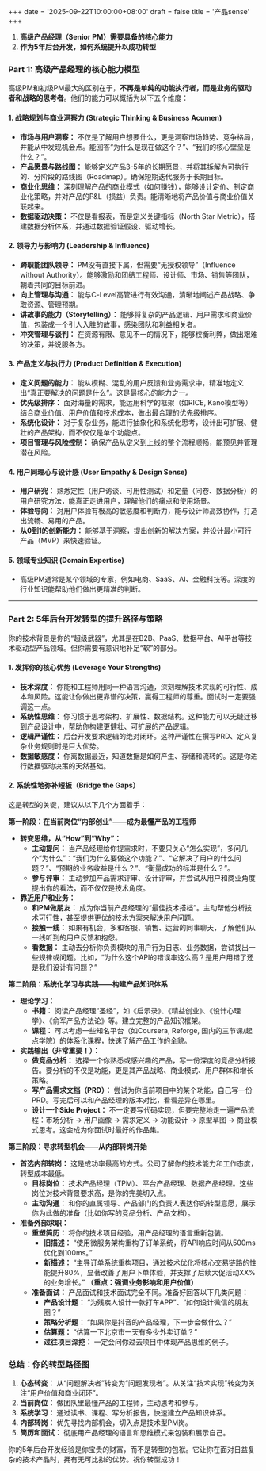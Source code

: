 +++
date = '2025-09-22T10:00:00+08:00'
draft = false
title = '产品sense'
+++

1.  **高级产品经理（Senior PM）需要具备的核心能力**
2.  **作为5年后台开发，如何系统提升以成功转型**

<!--more-->

### Part 1: 高级产品经理的核心能力模型

高级PM和初级PM最大的区别在于，**不再是单纯的功能执行者，而是业务的驱动者和战略的思考者**。他们的能力可以概括为以下五个维度：

#### 1. 战略规划与商业洞察力 (Strategic Thinking & Business Acumen)
*   **市场与用户洞察：** 不仅是了解用户想要什么，更是洞察市场趋势、竞争格局，并能从中发现机会点。能回答“为什么是现在做这个？”、“我们的核心壁垒是什么？”。
*   **产品愿景与路线图：** 能够定义产品3-5年的长期愿景，并将其拆解为可执行的、分阶段的路线图（Roadmap）。确保短期迭代服务于长期目标。
*   **商业化思维：** 深刻理解产品的商业模式（如何赚钱），能够设计定价、制定商业化策略，并对产品的P&L（损益）负责。能清晰地将产品价值与商业价值关联起来。
*   **数据驱动决策：** 不仅是看报表，而是定义关键指标（North Star Metric），搭建数据分析体系，并通过数据验证假设、驱动增长。

#### 2. 领导力与影响力 (Leadership & Influence)
*   **跨职能团队领导：** PM没有直接下属，但需要“无授权领导”（Influence without Authority）。能够激励和团结工程师、设计师、市场、销售等团队，朝着共同的目标前进。
*   **向上管理与沟通：** 能与C-l evel高管进行有效沟通，清晰地阐述产品战略、争取资源、管理预期。
*   **讲故事的能力（Storytelling）：** 能够将复杂的产品逻辑、用户需求和商业价值，包装成一个引人入胜的故事，感染团队和利益相关者。
*   **冲突管理与谈判：** 在资源有限、意见不一的情况下，能够权衡利弊，做出艰难的决策，并说服各方。

#### 3. 产品定义与执行力 (Product Definition & Execution)
*   **定义问题的能力：** 能从模糊、混乱的用户反馈和业务需求中，精准地定义出“真正要解决的问题是什么”。这是最核心的能力之一。
*   **优先级排序：** 面对海量的需求，能运用科学的框架（如RICE, Kano模型等）结合商业价值、用户价值和技术成本，做出最合理的优先级排序。
*   **系统化设计：** 对于复杂业务，能进行抽象化和系统化思考，设计出可扩展、健壮的产品架构，而不仅仅是单个功能点。
*   **项目管理与风险控制：** 确保产品从定义到上线的整个流程顺畅，能预见并管理潜在风险。

#### 4. 用户同理心与设计感 (User Empathy & Design Sense)
*   **用户研究：** 熟悉定性（用户访谈、可用性测试）和定量（问卷、数据分析）的用户研究方法，能真正走进用户，理解他们的痛点和使用场景。
*   **体验导向：** 对用户体验有极高的敏感度和判断力，能与设计师高效协作，打造出流畅、易用的产品。
*   **从0到1的创新能力：** 能够基于洞察，提出创新的解决方案，并设计最小可行产品（MVP）来快速验证。

#### 5. 领域专业知识 (Domain Expertise)
*   高级PM通常是某个领域的专家，例如电商、SaaS、AI、金融科技等。深度的行业知识能帮助他们做出更精准的判断。

---

### Part 2: 5年后台开发转型的提升路径与策略

你的技术背景是你的“超级武器”，尤其是在B2B、PaaS、数据平台、AI平台等技术驱动型产品领域。但你需要有意识地补足“软”的部分。

#### 1. 发挥你的核心优势 (Leverage Your Strengths)
*   **技术深度：** 你能和工程师用同一种语言沟通，深刻理解技术实现的可行性、成本和风险。这能让你做出更靠谱的决策，赢得工程师的尊重。面试时一定要强调这一点。
*   **系统性思维：** 你习惯于思考架构、扩展性、数据结构。这种能力可以无缝迁移到产品设计中，帮助你构建更健壮、可扩展的产品逻辑。
*   **逻辑严谨性：** 后台开发要求逻辑的绝对闭环。这种严谨性在撰写PRD、定义复杂业务规则时是巨大优势。
*   **数据敏感度：** 你离数据最近，知道数据是如何产生、存储和流转的。这是你进行数据驱动决策的天然基础。

#### 2. 系统性地弥补短板（Bridge the Gaps）
这是转型的关键，建议从以下几个方面着手：

**第一阶段：在当前岗位“内部创业”——成为最懂产品的工程师**

*   **转变思维，从“How”到“Why”：**
    *   **主动提问：** 当产品经理给你提需求时，不要只关心“怎么实现”，多问几个“为什么”：“我们为什么要做这个功能？”、“它解决了用户的什么问题？”、“预期的业务收益是什么？”、“衡量成功的标准是什么？”。
    *   **参与评审：** 主动参加产品需求评审、设计评审，并尝试从用户和商业角度提出你的看法，而不仅仅是技术角度。
*   **靠近用户和业务：**
    *   **和PM做朋友：** 成为你当前产品经理的“最佳技术搭档”。主动帮他分析技术可行性，甚至提供更优的技术方案来解决用户问题。
    *   **接触一线：** 如果有机会，多和客服、销售、运营的同事聊天，了解他们从一线听到的用户反馈和抱怨。
    *   **看数据：** 主动去分析你负责模块的用户行为日志、业务数据，尝试找出一些规律或问题。比如，“为什么这个API的错误率这么高？是用户用错了还是我们设计有问题？”

**第二阶段：系统化学习与实践——构建产品知识体系**

*   **理论学习：**
    *   **书籍：** 阅读产品经理“圣经”，如《启示录》、《精益创业》、《设计心理学》、《俞军产品方法论》等。建立完整的产品知识框架。
    *   **课程：** 可以考虑一些知名平台（如Coursera, Reforge, 国内的三节课/起点学院）的体系化课程，快速了解产品工作的全貌。
*   **实践输出（非常重要！）：**
    *   **做竞品分析：** 选择一个你熟悉或感兴趣的产品，写一份深度的竞品分析报告。要分析的不仅是功能，更是其产品战略、商业模式、用户群体和增长策略。
    *   **写产品需求文档（PRD）：** 尝试为你当前项目中的某个功能，自己写一份PRD。写完后可以和产品经理的版本对比，看看差异在哪里。
    *   **设计一个Side Project：** 不一定要写代码实现，但要完整地走一遍产品流程：市场分析 -> 用户画像 -> 需求定义 -> 功能设计 -> 原型草图 -> 商业模式思考。这会成为你面试时最好的作品集。

**第三阶段：寻求转型机会——从内部转岗开始**

*   **首选内部转岗：** 这是成功率最高的方式。公司了解你的技术能力和工作态度，转型成本最低。
    *   **目标岗位：** 技术产品经理（TPM）、平台产品经理、数据产品经理。这些岗位对技术背景要求高，是你的完美切入点。
    *   **主动沟通：** 和你的直属领导、产品部门的负责人表达你的转型意愿，展示你为此做的准备（比如你写的竞品分析、产品文档）。
*   **准备外部求职：**
    *   **重塑简历：** 将你的技术项目经验，用产品经理的语言重新包装。
        *   **旧描述：** “使用微服务架构重构了订单系统，将API响应时间从500ms优化到100ms。”
        *   **新描述：** “主导订单系统重构项目，通过技术优化将核心交易链路的性能提升80%，显著改善了用户下单体验，并支撑了后续大促活动XX%的业务增长。” **（重点：强调业务影响和用户价值）**
    *   **准备面试：** 产品面试和技术面试完全不同。准备好回答以下几类问题：
        *   **产品设计题：** “为残疾人设计一款打车APP”、“如何设计微信的朋友圈？”
        *   **策略分析题：** “如果你是抖音的产品经理，下一步会做什么？”
        *   **估算题：** “估算一下北京市一天有多少外卖订单？”
        *   **过往项目深挖：** 一定会问你过去项目中体现产品思维的例子。

### 总结：你的转型路径图

1.  **心态转变：** 从“问题解决者”转变为“问题发现者”。从关注“技术实现”转变为关注“用户价值和商业闭环”。
2.  **当前岗位：** 做团队里最懂产品的工程师，主动思考和参与。
3.  **系统学习：** 通过读书、课程、写分析报告，快速建立产品知识体系。
4.  **内部转岗：** 优先寻找内部机会，切入点是技术型PM岗。
5.  **简历和面试：** 彻底用产品经理的语言和思维模式来包装和展示自己。

你的5年后台开发经验是你宝贵的财富，而不是转型的包袱。它让你在面对日益复杂的技术产品时，拥有无可比拟的优势。祝你转型成功！